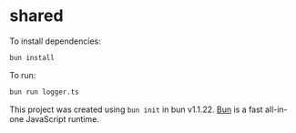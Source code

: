 # shared

To install dependencies:

```bash
bun install
```

To run:

```bash
bun run logger.ts
```

This project was created using `bun init` in bun v1.1.22. [Bun](https://bun.sh) is a fast all-in-one JavaScript runtime.
